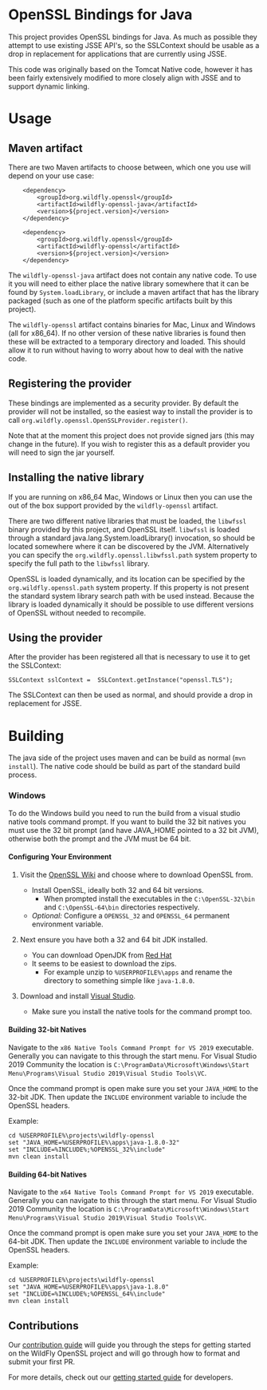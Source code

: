OpenSSL Bindings for Java
=========================

This project provides OpenSSL bindings for Java. As much as possible they attempt to use existing JSSE API's, so the
SSLContext should be usable as a drop in replacement for applications that are currently using JSSE.

This code was originally based on the Tomcat Native code, however it has been fairly extensively modified to more closely
align with JSSE and to support dynamic linking.

Usage
=====

Maven artifact
--------------

There are two Maven artifacts to choose between, which one you use will depend on your use case:


        <dependency>
            <groupId>org.wildfly.openssl</groupId>
            <artifactId>wildfly-openssl-java</artifactId>
            <version>${project.version}</version>
        </dependency>
        
        <dependency>
            <groupId>org.wildfly.openssl</groupId>
            <artifactId>wildfly-openssl</artifactId>
            <version>${project.version}</version>
        </dependency>

The `wildfly-openssl-java` artifact does not contain any native code. To use it you will need to either place the native library
somewhere that it can be found by `System.loadLibrary`, or include a maven artifact that has the library packaged (such as one of
the platform specific artifacts built by this project).

The `wildfly-openssl` artifact contains binaries for Mac, Linux and Windows (all for x86_64). If no other version of these
 native libraries is found then these will be extracted to a temporary directory and loaded. This should allow it to run without
 having to worry about how to deal with the native code.


Registering the provider
------------------------

These bindings are implemented as a security provider. By default the provider will not be installed, so the easiest way
to install the provider is to call `org.wildfly.openssl.OpenSSLProvider.register()`.

Note that at the moment this project does not provide signed jars (this may change in the future). If you wish to register
this as a default provider you will need to sign the jar yourself.

Installing the native library
-----------------------------

If you are running on x86_64 Mac, Windows or Linux then you can use the out of the box support provided by the `wildfly-openssl`
artifact.

There are two different native libraries that must be loaded, the `libwfssl` binary provided by this project, and OpenSSL
itself. `libwfssl` is loaded through a standard java.lang.System.loadLibrary() invocation, so should be located somewhere
where it can be discovered by the JVM. Alternatively you can specify the `org.wildfly.openssl.libwfssl.path` system property
to specify the full path to the `libwfssl` library.

OpenSSL is loaded dynamically, and its location can be specified by the `org.wildfly.openssl.path` system property. If
this property is not present the standard system library search path with be used instead. Because the library is loaded
dynamically it should be possible to use different versions of OpenSSL without needed to recompile.

Using the provider
------------------

After the provider has been registered all that is necessary to use it to get the SSLContext:

    SSLContext sslContext =  SSLContext.getInstance("openssl.TLS");

The SSLContext can then be used as normal, and should provide a drop in replacement for JSSE.

Building
========

The java side of the project uses maven and can be build as normal (`mvn install`). The native code should be build
as part of the standard build process.

### Windows

To do the Windows build you need to run the build from a visual studio native tools command prompt. If you want to build
the 32 bit natives you must use the 32 bit prompt (and have JAVA_HOME pointed to a 32 bit JVM), otherwise both the prompt
and the JVM must be 64 bit.

#### Configuring Your Environment

1. Visit the [OpenSSL Wiki](https://wiki.openssl.org/index.php/Binaries) and choose where to download OpenSSL
   from.
    * Install OpenSSL, ideally both 32 and 64 bit versions.
        * When prompted install the executables in the `C:\OpenSSL-32\bin` and `C:\OpenSSL-64\bin` directories
          respectively.
    * _Optional:_ Configure a `OPENSSL_32` and `OPENSSL_64` permanent environment variable.
    
1. Next ensure you have both a 32 and 64 bit JDK installed.
    * You can download OpenJDK from [Red Hat](https://developers.redhat.com/products/openjdk/download)
    * It seems to be easiest to download the zips.
        * For example unzip to `%USERPROFILE%\apps` and rename the directory to something simple like `java-1.8.0`.

1. Download and install [Visual Studio](https://visualstudio.microsoft.com/downloads/).
    * Make sure you install the native tools for the command prompt too.
    
#### Building 32-bit Natives

Navigate to the `x86 Native Tools Command Prompt for VS 2019` executable. Generally you can navigate to this through
the start menu. For Visual Studio 2019 Community the location is 
`C:\ProgramData\Microsoft\Windows\Start Menu\Programs\Visual Studio 2019\Visual Studio Tools\VC`.

Once the command prompt is open make sure you set your `JAVA_HOME` to the 32-bit JDK. Then update the `INCLUDE`
environment variable to include the OpenSSL headers.

Example:
```
cd %USERPROFILE%\projects\wildfly-openssl
set "JAVA_HOME=%USERPROFILE%\apps\java-1.8.0-32"
set "INCLUDE=%INCLUDE%;%OPENSSL_32%\include"
mvn clean install
```

#### Building 64-bit Natives

Navigate to the `x64 Native Tools Command Prompt for VS 2019` executable. Generally you can navigate to this through
the start menu. For Visual Studio 2019 Community the location is 
`C:\ProgramData\Microsoft\Windows\Start Menu\Programs\Visual Studio 2019\Visual Studio Tools\VC`.

Once the command prompt is open make sure you set your `JAVA_HOME` to the 64-bit JDK. Then update the `INCLUDE`
environment variable to include the OpenSSL headers.

Example:
```
cd %USERPROFILE%\projects\wildfly-openssl
set "JAVA_HOME=%USERPROFILE%\apps\java-1.8.0"
set "INCLUDE=%INCLUDE%;%OPENSSL_64%\include"
mvn clean install
```

Contributions
-------------

Our [contribution guide](https://github.com/wildfly-security/wildfly-openssl/blob/master/CONTRIBUTING.md) will guide you 
through the steps for getting started on the WildFly OpenSSL project and will go through how to format and submit your first PR.

For more details, check out our [getting started guide](https://wildfly-security.github.io/wildfly-elytron/getting-started-for-developers/) for developers.
